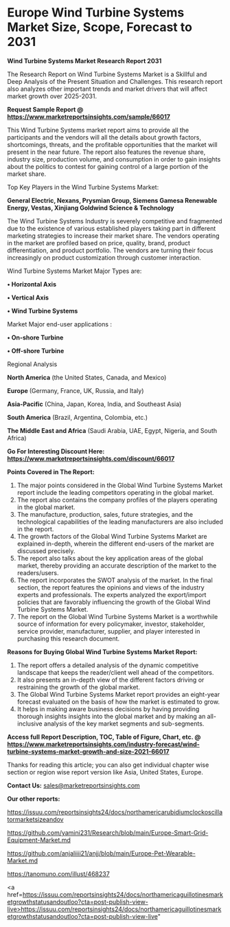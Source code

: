 # Europe Wind Turbine Systems Market Size, Scope, Forecast to 2031

<strong>Wind Turbine Systems Market Research Report 2031</strong>

The Research Report on Wind Turbine Systems Market is a Skillful and Deep Analysis of the Present Situation and Challenges. This research report also analyzes other important trends and market drivers that will affect market growth over 2025-2031.

<strong>Request Sample Report @ <a href=https://www.marketreportsinsights.com/sample/66017>https://www.marketreportsinsights.com/sample/66017</a></strong>

This Wind Turbine Systems market report aims to provide all the participants and the vendors will all the details about growth factors, shortcomings, threats, and the profitable opportunities that the market will present in the near future. The report also features the revenue share, industry size, production volume, and consumption in order to gain insights about the politics to contest for gaining control of a large portion of the market share.

Top Key Players in the Wind Turbine Systems Market:

<strong>General Electric, Nexans, Prysmian Group, Siemens Gamesa Renewable Energy, Vestas, Xinjiang Goldwind Science & Technology</strong>

The Wind Turbine Systems Industry is severely competitive and fragmented due to the existence of various established players taking part in different marketing strategies to increase their market share. The vendors operating in the market are profiled based on price, quality, brand, product differentiation, and product portfolio. The vendors are turning their focus increasingly on product customization through customer interaction.

Wind Turbine Systems Market Major Types are:

<strong>• Horizontal Axis

• Vertical Axis

• Wind Turbine Systems</strong>

Market Major end-user applications :

<strong>• On-shore Turbine

• Off-shore Turbine</strong>

Regional Analysis

</u><strong><b>North America</b></strong> (the United States, Canada, and Mexico)

<strong><b>Europe </b></strong>(Germany, France, UK, Russia, and Italy)

<strong><b>Asia-Pacific</b></strong> (China, Japan, Korea, India, and Southeast Asia)

<strong><b>South America</b></strong> (Brazil, Argentina, Colombia, etc.)

<strong><b>The Middle East and Africa</b></strong> (Saudi Arabia, UAE, Egypt, Nigeria, and South Africa)

<strong>Go For Interesting Discount Here: <a href=https://www.marketreportsinsights.com/discount/66017>https://www.marketreportsinsights.com/discount/66017</a></strong>

<strong>Points Covered in The Report:</strong>
<ol>
  <li>The major points considered in the Global Wind Turbine Systems Market report include the leading competitors operating in the global market.</li>
  <li>The report also contains the company profiles of the players operating in the global market.</li>
  <li>The manufacture, production, sales, future strategies, and the technological capabilities of the leading manufacturers are also included in the report.</li>
  <li>The growth factors of the Global Wind Turbine Systems Market are explained in-depth, wherein the different end-users of the market are discussed precisely.</li>
  <li>The report also talks about the key application areas of the global market, thereby providing an accurate description of the market to the readers/users.</li>
  <li>The report incorporates the SWOT analysis of the market. In the final section, the report features the opinions and views of the industry experts and professionals. The experts analyzed the export/import policies that are favorably influencing the growth of the Global Wind Turbine Systems Market.</li>
  <li>The report on the Global Wind Turbine Systems Market is a worthwhile source of information for every policymaker, investor, stakeholder, service provider, manufacturer, supplier, and player interested in purchasing this research document.</li>
</ol>
<strong>Reasons for Buying Global Wind Turbine Systems Market Report:</strong>

<ol>
  <li>The report offers a detailed analysis of the dynamic competitive landscape that keeps the reader/client well ahead of the competitors.</li>
  <li>It also presents an in-depth view of the different factors driving or restraining the growth of the global market.</li>
  <li>The Global Wind Turbine Systems Market report provides an eight-year forecast evaluated on the basis of how the market is estimated to grow.</li>
  <li>It helps in making aware business decisions by having providing thorough insights insights into the global market and by making an all-inclusive analysis of the key market segments and sub-segments.</li>
</ol>
<strong>Access full Report Description, TOC, Table of Figure, Chart, etc. @ <a href=https://www.marketreportsinsights.com/industry-forecast/wind-turbine-systems-market-growth-and-size-2021-66017>https://www.marketreportsinsights.com/industry-forecast/wind-turbine-systems-market-growth-and-size-2021-66017</a></strong>


Thanks for reading this article; you can also get individual chapter wise section or region wise report version like Asia, United States, Europe.

<strong>Contact Us:</strong>
sales@marketreportsinsights.com

<strong>Our other reports:</strong>

<a href=https://issuu.com/reportsinsights24/docs/northamericarubidiumclockoscillatormarketsizeandov>https://issuu.com/reportsinsights24/docs/northamericarubidiumclockoscillatormarketsizeandov</a>

<a href=https://github.com/yamini231/Research/blob/main/Europe-Smart-Grid-Equipment-Market.md>https://github.com/yamini231/Research/blob/main/Europe-Smart-Grid-Equipment-Market.md</a>

<a href=https://github.com/anjaliiii21/anjj/blob/main/Europe-Pet-Wearable-Market.md>https://github.com/anjaliiii21/anjj/blob/main/Europe-Pet-Wearable-Market.md</a>

<a href=https://tanomuno.com/illust/468237>https://tanomuno.com/illust/468237</a>

<a href=https://issuu.com/reportsinsights24/docs/northamericaguillotinesmarketgrowthstatusandoutloo?cta=post-publish-view-live>https://issuu.com/reportsinsights24/docs/northamericaguillotinesmarketgrowthstatusandoutloo?cta=post-publish-view-live</a>"
